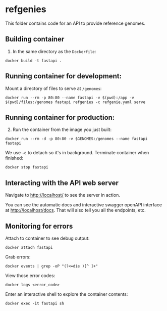 # refgenies

This folder contains code for an API to provide reference genomes.

## Building container

1. In the same directory as the `Dockerfile`:

```
docker build -t fastapi .
```

## Running container for development:

Mount a directory of files to serve at `/genomes`:

```
docker run --rm -p 80:80 --name fastapi -v $(pwd):/app -v $(pwd)/files:/genomes fastapi refgenies -c refgenie.yaml serve
```

## Running container for production:

2. Run the container from the image you just built:

```
docker run --rm -d -p 80:80 -v $GENOMES:/genomes --name fastapi fastapi 
```

We use `-d` to detach so it's in background. Terminate container when finished:

```
docker stop fastapi
```


## Interacting with the API web server

Navigate to [http://localhost/](http://localhost/) to see the server in action.

You can see the automatic docs and interactive swagger openAPI interface at [http://localhost/docs](http://localhost/docs). That will also tell you all the endpoints, etc.


## Monitoring for errors

Attach to container to see debug output:

```
docker attach fastapi
```

Grab errors:

```
docker events | grep -oP "(?<=die )[^ ]+"
```

View those error codes:

```
docker logs <error_code>
```

Enter an interactive shell to explore the container contents:

```
docker exec -it fastapi sh
```
